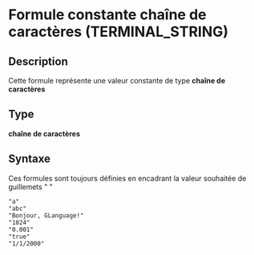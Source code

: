 # Formule constante chaîne de caractères (TERMINAL_STRING)
## Description
Cette formule représente une valeur constante de type __chaîne de caractères__
## Type
__chaîne de caractères__
## Syntaxe
Ces formules sont toujours définies en encadrant la valeur souhaitée de guillemets " "

    "a"
    "abc"
    "Bonjour, GLanguage!"
    "1024"
    "0.001"
    "true"
    "1/1/2000"
